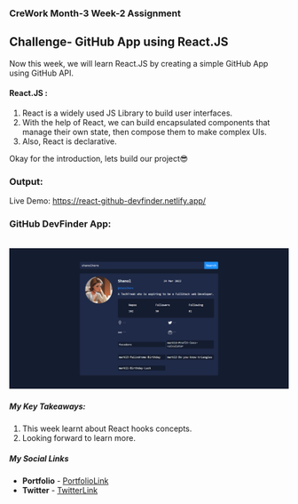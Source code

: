 ### CreWork Month-3 Week-2 Assignment

## Challenge- GitHub App using React.JS

Now this week, we will learn React.JS by creating a simple GitHub App using GitHub API.


#### React.JS :
1. React is a widely used JS Library to build user interfaces.
2. With the help of React, we can build encapsulated components that manage their own state, then compose them to make complex UIs.
3. Also, React is declarative.

Okay for the introduction, lets build our project😎



### Output:
Live Demo: https://react-github-devfinder.netlify.app/

### GitHub DevFinder App:
<br/>

<img src="https://github.com/shanolhere/CreWork/blob/main/week-12ReactAPIProjects/assets/githubFinder.png" alt="Page">

<br/>


##### **My Key Takeaways:**
1. This week learnt about React hooks concepts.
2. Looking forward to learn more.


##### **My Social Links**

- **Portfolio**  - [PortfolioLink](https://sabiya.netlify.app/)
- **Twitter** - [TwitterLink](https://twitter.com/nerd_fswd)
